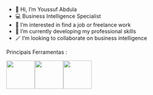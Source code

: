 

- 👋 Hi, I’m Youssuf Abdula
-  💻 Business Intelligence Specialist 
- 👀 I’m interested in find a job or freelance work
- 🌱 I’m currently developing my professional skills
- 🪄 I’m looking to collaborate on business intelligence 

Principais Ferramentas :
<div style="display: flex; flex-direction: row;">
  <img width="75" src="https://github.com/youssuf-ops/Portfolio/blob/main/linguagens/power%20bi.png?raw=true">
  <img width="75" src="https://github.com/youssuf-ops/Portfolio/blob/main/linguagens/python.png?raw=true">
  <img width="75" src="https://github.com/youssuf-ops/Portfolio/blob/main/linguagens/sql.png?raw=true">
</div>






<!---
youssuf-ops/youssuf-ops is a ✨ special ✨ repository because its `README.md` (this file) appears on your GitHub profile.
You can click the Preview link to take a look at your changes.
--->
